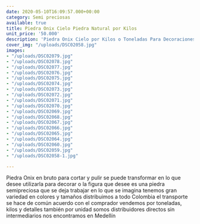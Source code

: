 ```yaml
---
date: 2020-05-10T16:09:57.000+00:00
category: Semi preciosas
available: true
title: Piedra Onix Cielo Piedra Natural por Kilos
unit_price: '50.000'
description: 'Piedra Onix Cielo por Kilos o Toneladas Para Decoraciones finas'
cover_img: "/uploads/DSC02058.jpg"
images:
- "/uploads/DSC02079.jpg"
- "/uploads/DSC02078.jpg"
- "/uploads/DSC02077.jpg"
- "/uploads/DSC02076.jpg"
- "/uploads/DSC02075.jpg"
- "/uploads/DSC02074.jpg"
- "/uploads/DSC02073.jpg"
- "/uploads/DSC02072.jpg"
- "/uploads/DSC02071.jpg"
- "/uploads/DSC02070.jpg"
- "/uploads/DSC02069.jpg"
- "/uploads/DSC02068.jpg"
- "/uploads/DSC02067.jpg"
- "/uploads/DSC02066.jpg"
- "/uploads/DSC02065.jpg"
- "/uploads/DSC02064.jpg"
- "/uploads/DSC02060.jpg"
- "/uploads/DSC02059.jpg"
- "/uploads/DSC02058-1.jpg"

---
```

Piedra Onix en bruto para cortar y pulir se puede transformar en lo que desee utilizarla para decorar o la figura que desee es una piedra semipreciosa que se deja trabajar en lo que se imagina tenemos gran variedad en colores y tamaños distribuimos a todo Colombia el transporte se hace de común acuerdo con el comprador vendemos por toneladas, kilos y detalles también por unidad somos distribuidores directos sin intermediarios nos encontramos en Medellín